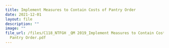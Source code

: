 ```yaml
---
title: Implement Measures to Contain Costs of Pantry Order
date: 2021-12-01
layout: file
description: ""
image: ""
file_url: /files/C118_NTFGH _QM 2019_Implement Measures to Contain Costs of
  Pantry Order.pdf
---
```

